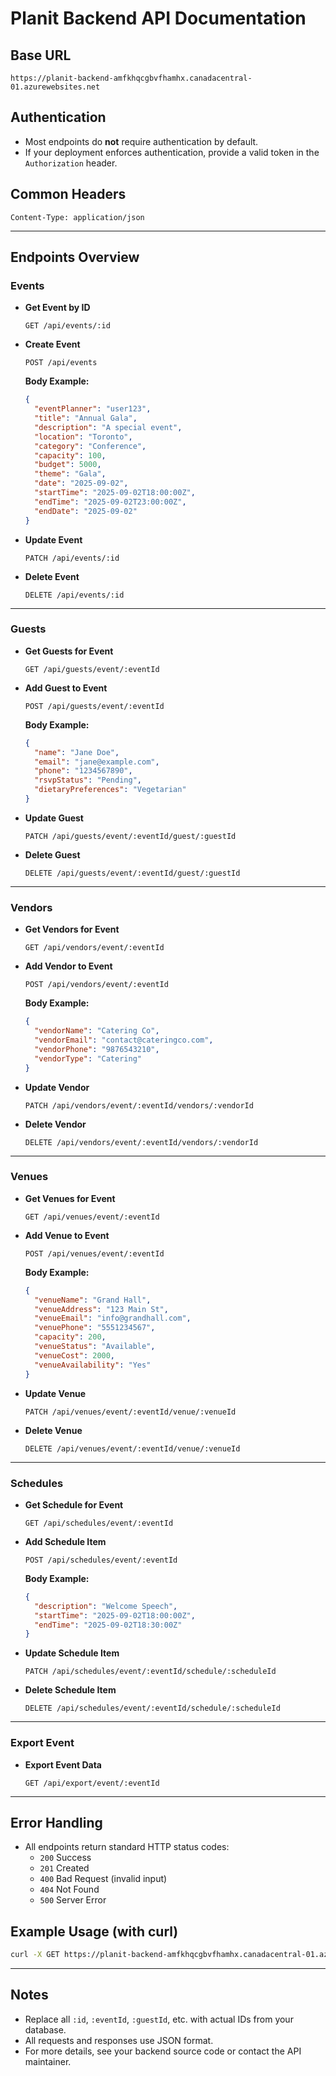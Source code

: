 # Planit Backend API Documentation

## Base URL
```
https://planit-backend-amfkhqcgbvfhamhx.canadacentral-01.azurewebsites.net
```

## Authentication
- Most endpoints do **not** require authentication by default.
- If your deployment enforces authentication, provide a valid token in the `Authorization` header.

## Common Headers
```http
Content-Type: application/json
```

---

## Endpoints Overview

### Events
- **Get Event by ID**
  ```
  GET /api/events/:id
  ```
- **Create Event**
  ```
  POST /api/events
  ```
  **Body Example:**
  ```json
  {
    "eventPlanner": "user123",
    "title": "Annual Gala",
    "description": "A special event",
    "location": "Toronto",
    "category": "Conference",
    "capacity": 100,
    "budget": 5000,
    "theme": "Gala",
    "date": "2025-09-02",
    "startTime": "2025-09-02T18:00:00Z",
    "endTime": "2025-09-02T23:00:00Z",
    "endDate": "2025-09-02"
  }
  ```
- **Update Event**
  ```
  PATCH /api/events/:id
  ```
- **Delete Event**
  ```
  DELETE /api/events/:id
  ```

---

### Guests
- **Get Guests for Event**
  ```
  GET /api/guests/event/:eventId
  ```
- **Add Guest to Event**
  ```
  POST /api/guests/event/:eventId
  ```
  **Body Example:**
  ```json
  {
    "name": "Jane Doe",
    "email": "jane@example.com",
    "phone": "1234567890",
    "rsvpStatus": "Pending",
    "dietaryPreferences": "Vegetarian"
  }
  ```
- **Update Guest**
  ```
  PATCH /api/guests/event/:eventId/guest/:guestId
  ```
- **Delete Guest**
  ```
  DELETE /api/guests/event/:eventId/guest/:guestId
  ```

---

### Vendors
- **Get Vendors for Event**
  ```
  GET /api/vendors/event/:eventId
  ```
- **Add Vendor to Event**
  ```
  POST /api/vendors/event/:eventId
  ```
  **Body Example:**
  ```json
  {
    "vendorName": "Catering Co",
    "vendorEmail": "contact@cateringco.com",
    "vendorPhone": "9876543210",
    "vendorType": "Catering"
  }
  ```
- **Update Vendor**
  ```
  PATCH /api/vendors/event/:eventId/vendors/:vendorId
  ```
- **Delete Vendor**
  ```
  DELETE /api/vendors/event/:eventId/vendors/:vendorId
  ```

---

### Venues
- **Get Venues for Event**
  ```
  GET /api/venues/event/:eventId
  ```
- **Add Venue to Event**
  ```
  POST /api/venues/event/:eventId
  ```
  **Body Example:**
  ```json
  {
    "venueName": "Grand Hall",
    "venueAddress": "123 Main St",
    "venueEmail": "info@grandhall.com",
    "venuePhone": "5551234567",
    "capacity": 200,
    "venueStatus": "Available",
    "venueCost": 2000,
    "venueAvailability": "Yes"
  }
  ```
- **Update Venue**
  ```
  PATCH /api/venues/event/:eventId/venue/:venueId
  ```
- **Delete Venue**
  ```
  DELETE /api/venues/event/:eventId/venue/:venueId
  ```

---

### Schedules
- **Get Schedule for Event**
  ```
  GET /api/schedules/event/:eventId
  ```
- **Add Schedule Item**
  ```
  POST /api/schedules/event/:eventId
  ```
  **Body Example:**
  ```json
  {
    "description": "Welcome Speech",
    "startTime": "2025-09-02T18:00:00Z",
    "endTime": "2025-09-02T18:30:00Z"
  }
  ```
- **Update Schedule Item**
  ```
  PATCH /api/schedules/event/:eventId/schedule/:scheduleId
  ```
- **Delete Schedule Item**
  ```
  DELETE /api/schedules/event/:eventId/schedule/:scheduleId
  ```

---

### Export Event
- **Export Event Data**
  ```
  GET /api/export/event/:eventId
  ```

---

## Error Handling
- All endpoints return standard HTTP status codes:
  - `200` Success
  - `201` Created
  - `400` Bad Request (invalid input)
  - `404` Not Found
  - `500` Server Error

## Example Usage (with curl)
```sh
curl -X GET https://planit-backend-amfkhqcgbvfhamhx.canadacentral-01.azurewebsites.net/api/events/1234567890abcdef12345678
```

---

## Notes
- Replace all `:id`, `:eventId`, `:guestId`, etc. with actual IDs from your database.
- All requests and responses use JSON format.
- For more details, see your backend source code or contact the API maintainer.
